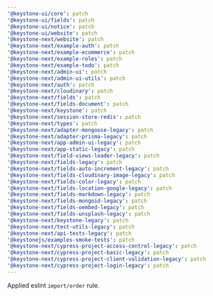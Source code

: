 ```yaml
---
'@keystone-ui/core': patch
'@keystone-ui/fields': patch
'@keystone-ui/notice': patch
'@keystone-ui/website': patch
'@keystone-next/website': patch
'@keystone-next/example-auth': patch
'@keystone-next/example-ecommerce': patch
'@keystone-next/example-roles': patch
'@keystone-next/example-todo': patch
'@keystone-next/admin-ui': patch
'@keystone-next/admin-ui-utils': patch
'@keystone-next/auth': patch
'@keystone-next/cloudinary': patch
'@keystone-next/fields': patch
'@keystone-next/fields-document': patch
'@keystone-next/keystone': patch
'@keystone-next/session-store-redis': patch
'@keystone-next/types': patch
'@keystone-next/adapter-mongoose-legacy': patch
'@keystone-next/adapter-prisma-legacy': patch
'@keystone-next/app-admin-ui-legacy': patch
'@keystone-next/app-static-legacy': patch
'@keystone-next/field-views-loader-legacy': patch
'@keystone-next/fields-legacy': patch
'@keystone-next/fields-auto-increment-legacy': patch
'@keystone-next/fields-cloudinary-image-legacy': patch
'@keystone-next/fields-color-legacy': patch
'@keystone-next/fields-location-google-legacy': patch
'@keystone-next/fields-markdown-legacy': patch
'@keystone-next/fields-mongoid-legacy': patch
'@keystone-next/fields-oembed-legacy': patch
'@keystone-next/fields-unsplash-legacy': patch
'@keystone-next/keystone-legacy': patch
'@keystone-next/test-utils-legacy': patch
'@keystone-next/api-tests-legacy': patch
'@keystonejs/examples-smoke-tests': patch
'@keystone-next/cypress-project-access-control-legacy': patch
'@keystone-next/cypress-project-basic-legacy': patch
'@keystone-next/cypress-project-client-validation-legacy': patch
'@keystone-next/cypress-project-login-legacy': patch
---
```


Applied eslint `import/order` rule.
